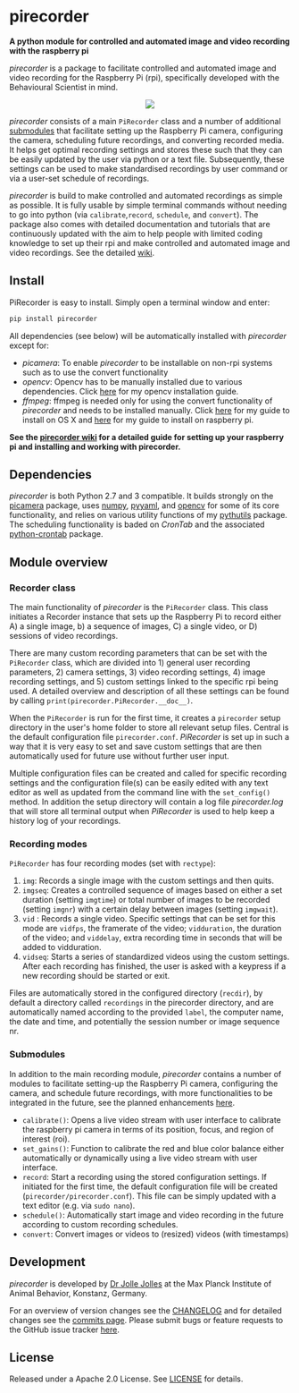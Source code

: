 # pirecorder
**A python module for controlled and automated image and video recording with the raspberry pi**

*pirecorder* is a package to facilitate controlled and automated image and video recording for the Raspberry Pi (rpi), specifically developed with the Behavioural Scientist in mind.

<p align="center"><img src="https://github.com/JolleJolles/pirecorder/blob/master/images/pirecorder-logo.jpg"></p>

*pirecorder* consists of a main `PiRecorder` class and a number of additional [submodules](#submodules) that facilitate setting up the Raspberry Pi camera, configuring the camera, scheduling future recordings, and converting recorded media. It helps get optimal recording settings and stores these such that they can be easily updated by the user via python or a text file. Subsequently, these settings can be used to make standardised recordings by user command or via a user-set schedule of recordings.

*pirecorder* is build to make controlled and automated recordings as simple as possible. It is fully usable by simple terminal commands without needing to go into python (via `calibrate`,`record`, `schedule`, and `convert`). The package also comes with detailed documentation and tutorials that are continuously updated with the aim to help people with limited coding knowledge to set up their rpi and make controlled and automated image and video recordings. See the detailed [wiki](https://github.com/JolleJolles/pirecorder/wiki).


## <a name="install"></a>Install

PiRecorder is easy to install. Simply open a terminal window and enter:

```bash
pip install pirecorder
```

All dependencies (see below) will be automatically installed with *pirecorder* except for:

- *picamera*: To enable *pirecorder* to be installable on non-rpi systems such as to use the convert functionality
- *opencv*: Opencv has to be manually installed due to various dependencies. Click [here](https://github.com/JolleJolles/pirecorder/wiki/Install-OpenCV-for-Python-on-Mac,-Ubuntu,-Raspberry-Pi) for my opencv installation guide.
- *ffmpeg*: ffmpeg is needed only for using the convert functionality of *pirecorder* and needs to be installed manually. Click [here](https://github.com/JolleJolles/pirecorder/wiki/Installing-ffmpeg-on-Mac-OS-X) for my guide to install on OS X and [here](https://github.com/JolleJolles/pirecorder/wiki/Installing-ffmpeg-on-Raspberry-Pi-with-h264-support) for my guide to install on raspberry pi.

**See the [pirecorder wiki](https://github.com/JolleJolles/pirecorder/wiki) for a detailed guide for setting up your raspberry pi and installing and working with pirecorder.**

## Dependencies
*pirecorder* is both Python 2.7 and 3 compatible. It builds strongly on the [picamera](http://picamera.readthedocs.io/) package, uses [numpy](http://www.numpy.org/), [pyyaml](https://pyyaml.org), and [opencv](http://opencv.org) for some of its core functionality, and relies on various utility functions of my [pythutils](https://github.com/JolleJolles/pythutils) package. The scheduling functionality is baded on *CronTab* and the associated [python-crontab](https://pypi.org/project/python-crontab/) package.


## Module overview

### Recorder class
The main functionality of *pirecorder* is the `PiRecorder` class. This class initiates a Recorder instance that sets up the Raspberry Pi to record either A) a single image, b) a sequence of images, C) a single video, or D) sessions of video recordings.

There are many custom recording parameters that can be set with the `PiRecorder` class, which are divided into 1) general user recording parameters, 2) camera settings, 3) video recording settings, 4) image recording settings, and 5) custom settings linked to the specific rpi being used. A detailed overview and description of all these settings can be found by calling `print(pirecorder.PiRecorder.__doc__)`.

When the `PiRecorder` is run for the first time, it creates a `pirecorder` setup directory in the user's home folder to store all relevant setup files. Central is the default configuration file `pirecorder.conf`. *PiRecorder* is set up in such a way that it is very easy to set and save custom settings that are then automatically used for future use without further user input.

Multiple configuration files can be created and called for specific recording settings and the configuration file(s) can be easily edited with any text editor as well as updated from the command line with the `set_config()` method. In addition the setup directory will contain a log file *pirecorder.log* that will store all terminal output when *PiRecorder* is used to help keep a history log of your recordings.

### Recording modes
`PiRecorder` has four recording modes (set with `rectype`):

1. `img`: Records a single image with the custom settings and then quits.
2. `imgseq`: Creates a controlled sequence of images based on either a set duration (setting `imgtime`) or total number of images to be recorded (setting `imgnr`) with a certain delay between images (setting `imgwait`).
3. `vid` : Records a single video. Specific settings that can be set for this mode are `vidfps`, the framerate of the video; `vidduration`, the duration of the video; and `viddelay`, extra recording time in seconds that will be added to vidduration.
4. `vidseq`: Starts a series of standardized videos using the custom settings. After each recording has finished, the user is asked with a keypress if a new recording should be started or exit.

Files are automatically stored in the configured directory (`recdir`), by default a directory called `recordings` in the pirecorder directory, and are automatically named according to the provided `label`, the computer name, the date and time, and potentially the session number or image sequence nr.

### <a name="submodules"></a>Submodules
In addition to the main recording module, *pirecorder* contains a number of modules to facilitate setting-up the Raspberry Pi camera, configuring the camera, and schedule future recordings, with more functionalities to be integrated in the future, see the planned enhancements [here](https://github.com/JolleJolles/pirecorder/labels/enhancement).

- `calibrate()`: Opens a live video stream with user interface to calibrate the raspberry pi camera in terms of its position, focus, and region of interest (roi).
- `set_gains()`: Function to calibrate the red and blue color balance either automatically or dynamically using a live video stream with user interface.
- `record`: Start a recording using the stored configuration settings. If initiated for the first time, the default configuration file will be created (`pirecorder/pirecorder.conf`). This file can be simply updated with a text editor (e.g. via `sudo nano`).
- `schedule()`: Automatically start image and video recording in the future according to custom recording schedules.
- `convert`: Convert images or videos to (resized) videos (with timestamps)

## Development
*pirecorder* is developed by [Dr Jolle Jolles](http://jollejolles.com) at the Max Planck Institute of Animal Behavior, Konstanz, Germany.

For an overview of version changes see the [CHANGELOG](https://github.com/JolleJolles/pirecorder/blob/master/CHANGELOG) and for detailed changes see the [commits page](https://github.com/JolleJolles/pirecorder/commits/). Please submit bugs or feature requests to the GitHub issue tracker [here](https://github.com/JolleJolles/pirecorder/issues).

## License
Released under a Apache 2.0 License. See [LICENSE](https://github.com/JolleJolles/pirecorder/blob/master/LICENSE) for details.
